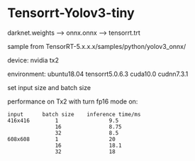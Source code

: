 # Tensorrt-Yolov3-tiny

darknet.weights --> onnx.onnx --> tensorrt.trt

sample from TensorRT-5.x.x.x/samples/python/yolov3_onnx/

device: nvidia tx2

environment: ubuntu18.04
             tensorrt5.0.6.3
             cuda10.0
             cudnn7.3.1

set input size and batch size

performance on Tx2 with turn fp16 mode on:
       
    input      batch size    inference time/ms
    416x416        1                9.5
                   16               8.75
                   32               8.5
    608x608        1                20
                   16               18.1
                   32               18
